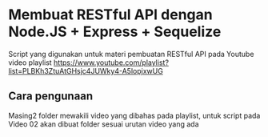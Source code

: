 # Membuat RESTful API dengan Node.JS + Express + Sequelize

Script yang digunakan untuk materi pembuatan RESTful API pada Youtube video playlist
https://www.youtube.com/playlist?list=PLBKh3ZtuAtGHsjc4JUWky4-A5lopjxwUG


## Cara pengunaan

Masing2 folder mewakili video yang dibahas pada playlist, untuk script pada Video 02
akan dibuat folder sesuai urutan video yang ada
